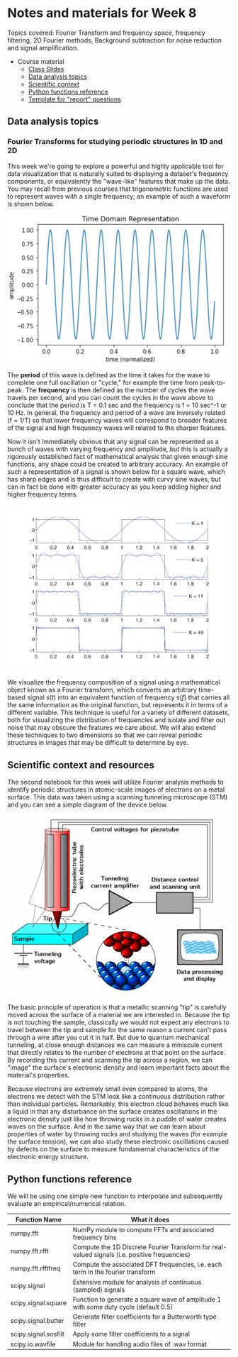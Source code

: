 # Notes and materials for Week 8

Topics covered: Fourier Transform and frequency space, frequency filtering, 2D Fourier methods, Background subtraction for noise reduction and signal amplification. 

* Course material
  * [Class Slides](https://docs.google.com/presentation/d/1qtrlylFrjuZ-4gW7CGqLBHZMTaFwV9tr8LRbnJbtHls/edit?usp=drive_link)
  * [Data analysis topics](#Data%20analysis%20topics)
  * [Scientific context](#Scientific%20context%20and%20resources)
  * [Python functions reference](#Python%20functions%20reference)
  * [Template for "report" questions](https://docs.google.com/document/d/1va2FBr_smgAQoA3sfFUr-7YVUBoQgQdOOOrBtR7fD_M/edit?usp=drive_link)

## Data analysis topics

### Fourier Transforms for studying periodic structures in 1D and 2D

This week we're going to explore a powerful and highly applicable tool for data visualization that is naturally suited to displaying a dataset's frequency components, or equivalently the "wave-like" features that make up the data. You may recall from previous courses that trigonometric functions are used to represent waves with a single frequency; an example of such a waveform is shown below.

<img src="figures/wave.PNG" width="500"/>

The **period** of this wave is defined as the time it takes for the wave to complete one full oscillation or "cycle," for example the time from peak-to-peak. The **frequency** is then defined as the number of cycles the wave travels per second, and you can count the cycles in the wave above to conclude that the period is T = 0.1 sec and the frequency is f = 10 sec^-1 or 10 Hz. In general, the frequency and period of a wave are inversely related (f = 1/T) so that lower frequency waves will correspond to broader features of the signal and high frequency waves will related to the sharper features. 

Now it isn't immediately obvious that any signal can be represented as a bunch of waves with varying frequency and amplitude, but this is actually a rigorously established fact of mathematical analysis that given enough sine functions, any shape could be created to arbitrary accuracy. An example of such a representation of a signal is shown below for a square wave, which has sharp edges and is thus difficult to create with curvy sine waves, but can in fact be done with greater accuracy as you keep adding higher and higher frequency terms.

<img src="figures/fourier_series.png" width="500"/>

We visualize the frequency composition of a signal using a mathematical object known as a Fourier transform, which converts an arbitrary time-based signal $s(t)$ into an equivalent function of frequency $s(f)$ that carries all the same information as the original function, but represents it in terms of a different variable. This technique is useful for a variety of different datasets, both for visualizing the distribution of frequencies and isolate and filter out noise that may obscure the features we care about. We will also extend these techniques to two dimensions so that we can reveal periodic structures in images that may be difficult to determine by eye. 


## Scientific context and resources

The second notebook for this week will utilize Fourier analysis methods to identify periodic structures in atomic-scale images of electrons on a metal surface. This data was taken using a scanning tunneling microscope (STM) and you can see a simple diagram of the device below. 

<img src="figures/STM.png" width="500"/>

The basic principle of operation is that a metallic scanning "tip" is carefully moved across the surface of a material we are interested in. Because the tip is not touching the sample, classically we would not expect any electrons to travel between the tip and sample for the same reason a current can't pass through a wire after you cut it in half. But due to quantum mechanical tunneling, at close enough distances we can measure a miniscule current that directly relates to the number of electrons at that point on the surface. By recording this current and scanning the tip across a region, we can "image" the surface's electronic density and learn important facts about the material's properties. 


Because electrons are extremely small even compared to atoms, the electrons we detect with the STM look like a continuous distribution rather than individual particles. Remarkably, this electron cloud behaves much like a liquid in that any disturbance on the surface creates oscillations in the electronic density just like how throwing rocks in a puddle of water creates waves on the surface. And in the same way that we can learn about properties of water by throwing rocks and studying the waves (for example the surface tension), we can also study these electronic oscillations caused by defects on the surface to measure fundamental characteristics of the electronic energy structure. 


## Python functions reference

We will be using one simple new function to interpolate and subsequently evaluate an empirical/numerical relation. 

| Function Name            | What it does |
| - | - |
| numpy.fft            | NumPy module to compute FFTs and associated frequency bins |
| numpy.fft.rfft       | Compute the 1D Discrete Fourier Transform for real-valued signals (i.e. positive frequencies) |
| numpy.fft.rfftfreq   | Compute the associated DFT frequencies, i.e. each term in the fourier transform |
| scipy.signal         | Extensive module for analysis of continuous (sampled) signals |
| scipy.signal.square  | Function to generate a square wave of amplitude 1 with some duty cycle (default 0.5) |
| scipy.signal.butter  | Generate filter coefficients for a Butterworth type filter |
| scipy.signal.sosfilt | Apply some filter coefficients to a signal |
| scipy.io.wavfile     | Module for handling audio files of .wav format |
<!--  LocalWords:  
 -->
<!--  LocalWords:  
 -->
